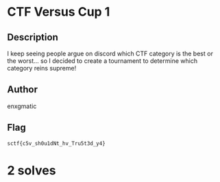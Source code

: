 # CTF Versus Cup 1

## Description

I keep seeing people argue on discord which CTF category is the best or the worst... so I decided to create a tournament to determine which category reins supreme!

## Author

enxgmatic

## Flag

`sctf{c5v_sh0u1dNt_hv_Tru5t3d_y4}`

# 2 solves
